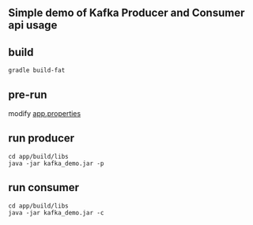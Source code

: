 ## Simple demo of Kafka Producer and Consumer api usage

## build 
```shell
gradle build-fat
```

## pre-run

modify [app.properties](app%2Fsrc%2Fmain%2Fresources%2Fapp.properties)

## run producer
```shell
cd app/build/libs
java -jar kafka_demo.jar -p 
```

## run consumer
```shell
cd app/build/libs
java -jar kafka_demo.jar -c
```
 
